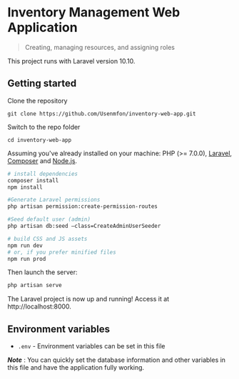 # Inventory Management Web Application

> Creating, managing resources, and assigning roles

This project runs with Laravel version 10.10.

## Getting started

Clone the repository

    git clone https://github.com/Usenmfon/inventory-web-app.git

Switch to the repo folder

    cd inventory-web-app


Assuming you've already installed on your machine: PHP (>= 7.0.0), [Laravel](https://laravel.com), [Composer](https://getcomposer.org) and [Node.js](https://nodejs.org).

``` bash
# install dependencies
composer install
npm install

#Generate Laravel permissions
php artisan permission:create-permission-routes

#Seed default user (admin)
php artisan db:seed –class=CreateAdminUserSeeder

# build CSS and JS assets
npm run dev
# or, if you prefer minified files
npm run prod
```

Then launch the server:

``` bash
php artisan serve
```

The Laravel project is now up and running! Access it at http://localhost:8000.

## Environment variables

- `.env` - Environment variables can be set in this file

***Note*** : You can quickly set the database information and other variables in this file and have the application fully working.
